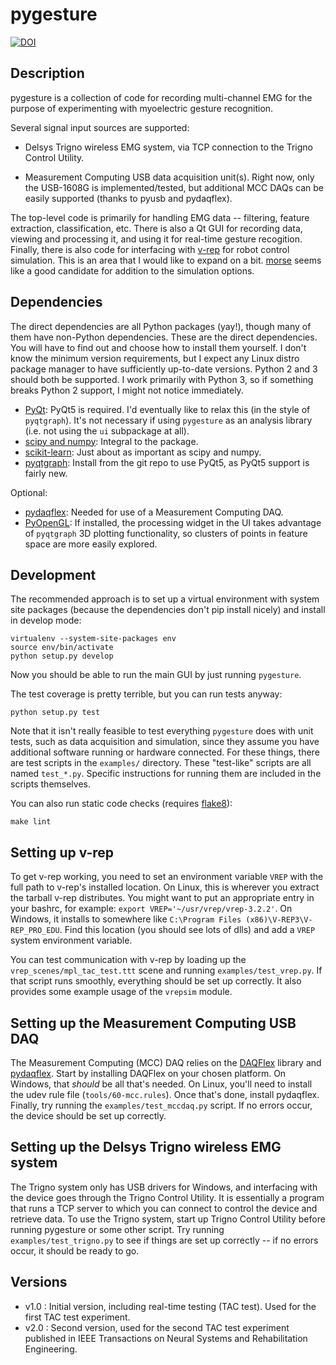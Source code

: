 # pygesture

[![DOI](https://zenodo.org/badge/44645368.svg)](https://zenodo.org/badge/latestdoi/44645368)

## Description

pygesture is a collection of code for recording multi-channel EMG for the
purpose of experimenting with myoelectric gesture recognition.

Several signal input sources are supported:

* Delsys Trigno wireless EMG system, via TCP connection to the Trigno Control
  Utility.

* Measurement Computing USB data acquisition unit(s). Right now, only the
  USB-1608G is implemented/tested, but additional MCC DAQs can be easily
  supported (thanks to pyusb and pydaqflex).

The top-level code is primarily for handling EMG data -- filtering, feature
extraction, classification, etc. There is also a Qt GUI for recording data,
viewing and processing it, and using it for real-time gesture recogition.
Finally, there is also code for interfacing with
[v-rep](http://coppeliarobotics.com/) for robot control simulation. This is an
area that I would like to expand on a bit.
[morse](https://github.com/morse-simulator/morse) seems like a good candidate
for addition to the simulation options.


## Dependencies

The direct dependencies are all Python packages (yay!), though many of them
have non-Python dependencies. These are the direct dependencies. You will have
to find out and choose how to install them yourself. I don't know the minimum
version requirements, but I expect any Linux distro package manager to have
sufficiently up-to-date versions. Python 2 and 3 should both be supported.
I work primarily with Python 3, so if something breaks Python 2 support,
I might not notice immediately.

- [PyQt](http://www.riverbankcomputing.com/software/pyqt/intro): PyQt5 is
  required. I'd eventually like to relax this (in the style of `pyqtgraph`).
  It's not necessary if using `pygesture` as an analysis library (i.e. not
  using the `ui` subpackage at all).
- [scipy and numpy](http://www.scipy.org/): Integral to the package.
- [scikit-learn](http://scikit-learn.org/stable/): Just about as important as
  scipy and numpy.
- [pyqtgraph](http://pyqtgraph.org/): Install from the git repo to use PyQt5,
  as PyQt5 support is fairly new.

Optional:

- [pydaqflex](https://github.com/torfbolt/PyDAQFlex): Needed for use of
  a Measurement Computing DAQ.
- [PyOpenGL](http://pyopengl.sourceforge.net/): If installed, the processing
  widget in the UI takes advantage of `pyqtgraph` 3D plotting functionality, so
  clusters of points in feature space are more easily explored.


## Development

The recommended approach is to set up a virtual environment with system site
packages (because the dependencies don't pip install nicely) and install in
develop mode:

```
virtualenv --system-site-packages env
source env/bin/activate
python setup.py develop
```

Now you should be able to run the main GUI by just running `pygesture`.

The test coverage is pretty terrible, but you can run tests anyway:

```
python setup.py test
```

Note that it isn't really feasible to test everything `pygesture` does with
unit tests, such as data acquisition and simulation, since they assume you have
additional software running or hardware connected. For these things, there are
test scripts in the `examples/` directory. These "test-like" scripts are all
named `test_*.py`. Specific instructions for running them are included in the
scripts themselves.

You can also run static code checks (requires
[flake8](https://gitlab.com/pycqa/flake8)):

```
make lint
```


## Setting up v-rep

To get v-rep working, you need to set an environment variable `VREP` with the
full path to v-rep's installed location. On Linux, this is wherever you extract
the tarball v-rep distributes. You might want to put an appropriate entry in
your bashrc, for example: `export VREP='~/usr/vrep/vrep-3.2.2'`. On Windows, it
installs to somewhere like `C:\Program Files (x86)\V-REP3\V-REP_PRO_EDU`. Find
this location (you should see lots of dlls) and add a `VREP` system environment
variable.

You can test communication with v-rep by loading up the
`vrep_scenes/mpl_tac_test.ttt` scene and running `examples/test_vrep.py`. If
that script runs smoothly, everything should be set up correctly. It also
provides some example usage of the `vrepsim` module.


## Setting up the Measurement Computing USB DAQ

The Measurement Computing (MCC) DAQ relies on the
[DAQFlex](http://www.mccdaq.com/daq-software/DAQFlex.aspx) library and
[pydaqflex](https://github.com/torfbolt/PyDAQFlex). Start by installing DAQFlex
on your chosen platform. On Windows, that *should* be all that's needed. On
Linux, you'll need to install the udev rule file (`tools/60-mcc.rules`). Once
that's done, install pydaqflex. Finally, try running the
`examples/test_mccdaq.py` script. If no errors occur, the device should be set
up correctly.


## Setting up the Delsys Trigno wireless EMG system

The Trigno system only has USB drivers for Windows, and interfacing with the
device goes through the Trigno Control Utility. It is essentially a program
that runs a TCP server to which you can connect to control the device and
retrieve data. To use the Trigno system, start up Trigno Control Utility
before running pygesture or some other script. Try running
`examples/test_trigno.py` to see if things are set up correctly -- if no errors
occur, it should be ready to go.


## Versions

- v1.0 : Initial version, including real-time testing (TAC test). Used for the
  first TAC test experiment.
- v2.0 : Second version, used for the second TAC test experiment published in
  IEEE Transactions on Neural Systems and Rehabilitation Engineering.
